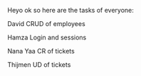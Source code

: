 Heyo ok so here are the tasks of everyone:

David
CRUD of employees

Hamza
Login and sessions

Nana Yaa
CR of tickets

Thijmen
UD of tickets
